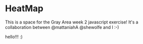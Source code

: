 # HeatMap

This is a space for the Gray Area week 2 javascript exercise! It's a collaboration between @mattaniahA @shewolfe and I :-)

hello!!! :)
